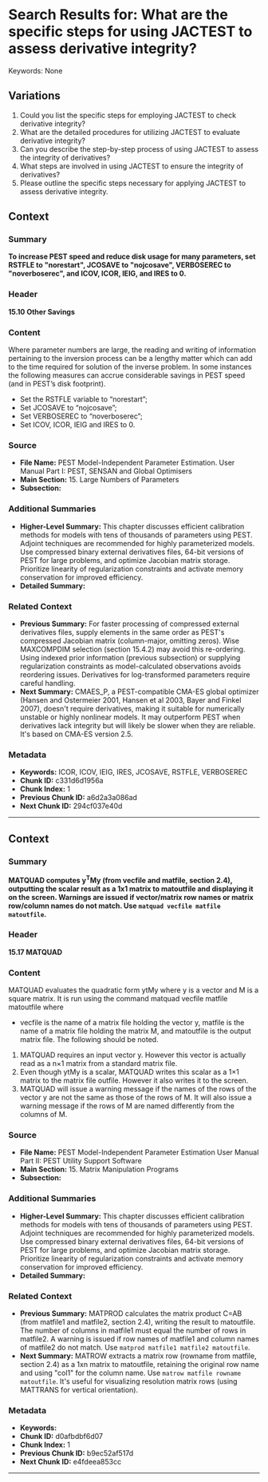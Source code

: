 # Search Results for: What are the specific steps for using JACTEST to assess derivative integrity?

Keywords: None

## Variations
1. Could you list the specific steps for employing JACTEST to check derivative integrity?
2. What are the detailed procedures for utilizing JACTEST to evaluate derivative integrity?
3. Can you describe the step-by-step process of using JACTEST to assess the integrity of derivatives?
4. What steps are involved in using JACTEST to ensure the integrity of derivatives?
5. Please outline the specific steps necessary for applying JACTEST to assess derivative integrity.


## Context

### Summary
**To increase PEST speed and reduce disk usage for many parameters, set RSTFLE to "norestart", JCOSAVE to "nojcosave", VERBOSEREC to "noverboserec", and ICOV, ICOR, IEIG, and IRES to 0.**

### Header
**15.10 Other Savings**

### Content
Where parameter numbers are large, the reading and writing of information pertaining to the inversion process can be a lengthy matter which can add to the time required for solution of the inverse problem. In some instances the following measures can accrue considerable savings in PEST speed (and in PEST’s disk footprint).
- Set the RSTFLE variable to “norestart”;
- Set JCOSAVE to “nojcosave”;
- Set VERBOSEREC to “noverboserec”;
- Set ICOV, ICOR, IEIG and IRES to 0.

### Source
- **File Name:** PEST Model-Independent Parameter Estimation. User Manual Part I: PEST, SENSAN and Global Optimisers
- **Main Section:** 15. Large Numbers of Parameters
- **Subsection:** 

### Additional Summaries
- **Higher-Level Summary:** This chapter discusses efficient calibration methods for models with tens of thousands of parameters using PEST. Adjoint techniques are recommended for highly parameterized models. Use compressed binary external derivatives files, 64-bit versions of PEST for large problems, and optimize Jacobian matrix storage. Prioritize linearity of regularization constraints and activate memory conservation for improved efficiency.
- **Detailed Summary:** 

### Related Context
- **Previous Summary:** For faster processing of compressed external derivatives files, supply elements in the same order as PEST's compressed Jacobian matrix (column-major, omitting zeros).  Wise MAXCOMPDIM selection (section 15.4.2) may avoid this re-ordering. Using indexed prior information (previous subsection) or supplying regularization constraints as model-calculated observations avoids reordering issues.  Derivatives for log-transformed parameters require careful handling.
- **Next Summary:** CMAES_P, a PEST-compatible CMA-ES global optimizer (Hansen and Ostermeier 2001, Hansen et al 2003, Bayer and Finkel 2007), doesn't require derivatives, making it suitable for numerically unstable or highly nonlinear models.  It may outperform PEST when derivatives lack integrity but will likely be slower when they are reliable.  It's based on CMA-ES version 2.5.

### Metadata
- **Keywords:** ICOR, ICOV, IEIG, IRES, JCOSAVE, RSTFLE, VERBOSEREC
- **Chunk ID:** c331d6d1956a
- **Chunk Index:** 1
- **Previous Chunk ID:** a6d2a3a086ad
- **Next Chunk ID:** 294cf037e40d

---

## Context

### Summary
**MATQUAD computes y<sup>T</sup>My (from vecfile and matfile, section 2.4), outputting the scalar result as a 1x1 matrix to matoutfile and displaying it on the screen.  Warnings are issued if vector/matrix row names or matrix row/column names do not match. Use `matquad vecfile matfile matoutfile`.**

### Header
**15.17 MATQUAD**

### Content
MATQUAD evaluates the quadratic form ytMy where y is a vector and M is a square matrix. It is run using the command
matquad vecfile matfile matoutfile
where
- vecfile is the name of a matrix file holding the vector y,
matfile is the name of a matrix file holding the matrix M, and matoutfile is the output matrix file. The following should be noted.
1. MATQUAD requires an input vector y. However this vector is actually read as a n×1 matrix from a standard matrix file.
2. Even though ytMy is a scalar, MATQUAD writes this scalar as a 1×1 matrix to the matrix file outfile. However it also writes it to the screen.
3. MATQUAD will issue a warning message if the names of the rows of the vector y are not the same as those of the rows of M. It will also issue a warning message if the rows of M are named differently from the columns of M.

### Source
- **File Name:** PEST Model-Independent Parameter Estimation User Manual Part II: PEST Utility Support Software
- **Main Section:** 15. Matrix Manipulation Programs
- **Subsection:** 

### Additional Summaries
- **Higher-Level Summary:** This chapter discusses efficient calibration methods for models with tens of thousands of parameters using PEST. Adjoint techniques are recommended for highly parameterized models. Use compressed binary external derivatives files, 64-bit versions of PEST for large problems, and optimize Jacobian matrix storage. Prioritize linearity of regularization constraints and activate memory conservation for improved efficiency.
- **Detailed Summary:** 

### Related Context
- **Previous Summary:** MATPROD calculates the matrix product C=AB (from matfile1 and matfile2, section 2.4), writing the result to matoutfile.  The number of columns in matfile1 must equal the number of rows in matfile2. A warning is issued if row names of matfile1 and column names of matfile2 do not match. Use `matprod matfile1 matfile2 matoutfile`.
- **Next Summary:** MATROW extracts a matrix row (rowname from matfile, section 2.4) as a 1xn matrix to matoutfile, retaining the original row name and using "col1" for the column name. Use `matrow matfile rowname matoutfile`.  It's useful for visualizing resolution matrix rows (using MATTRANS for vertical orientation).

### Metadata
- **Keywords:** 
- **Chunk ID:** d0afbdbf6d07
- **Chunk Index:** 1
- **Previous Chunk ID:** b9ec52af517d
- **Next Chunk ID:** e4fdeea853cc

---
